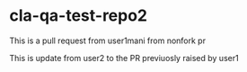 # cla-qa-test-repo2



This is a pull request from user1mani from nonfork pr

This is update from user2 to the PR previuosly raised by user1



